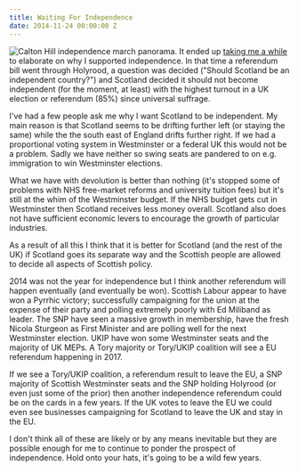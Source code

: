 ```yaml
---
title: Waiting For Independence
date: 2014-11-24 00:00:00 Z
---
```


![Calton Hill independence march panorama.](/blog/images/a/independence_panorama.jpg)
It ended up [taking me a while](/blog/2011/05/07/no-more-clegg-love-or-how-i-learned-to-stop-worrying-and-love-the-snp/) to elaborate on why I supported independence. In that time a referendum bill went through Holyrood, a question was decided ("Should Scotland be an independent country?") and Scotland decided it should not become independent (for the moment, at least) with the highest turnout in a UK election or referendum (85%) since universal suffrage.

I've had a few people ask me why I want Scotland to be independent. My main reason is that Scotland seems to be drifting further left (or staying the same) while the the south east of England drifts further right. If we had a proportional voting system in Westminster or a federal UK this would not be a problem. Sadly we have neither so swing seats are pandered to on e.g. immigration to win Westminster elections.

What we have with devolution is better than nothing (it's stopped some of problems with NHS free-market reforms and university tuition fees) but it's still at the whim of the Westminster budget. If the NHS budget gets cut in Westminster then Scotland receives less money overall. Scotland also does not have sufficient economic levers to encourage the growth of particular industries.

As a result of all this I think that it is better for Scotland (and the rest of the UK) if Scotland goes its separate way and the Scottish people are allowed to decide all aspects of Scottish policy.

2014 was not the year for independence but I think another referendum will happen eventually (and eventually be won). Scottish Labour appear to have won a Pyrrhic victory; successfully campaigning for the union at the expense of their party and polling extremely poorly with Ed Miliband as leader. The SNP have seen a massive growth in membership, have the fresh Nicola Sturgeon as First Minister and are polling well for the next Westminster election. UKIP have won some Westminster seats and the majority of UK MEPs. A Tory majority or Tory/UKIP coalition will see a EU referendum happening in 2017.

If we see a Tory/UKIP coalition, a referendum result to leave the EU, a SNP majority of Scottish Westminster seats and the SNP holding Holyrood (or even just some of the prior) then another independence referendum could be on the cards in a few years. If the UK votes to leave the EU we could even see businesses campaigning for Scotland to leave the UK and stay in the EU.

I don't think all of these are likely or by any means inevitable but they are possible enough for me to continue to ponder the prospect of independence. Hold onto your hats, it's going to be a wild few years.
